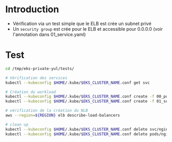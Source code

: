 # Introduction
* Vérification via un test simple que le ELB est crée un subnet privé
* Un `security group` est crée pour le ELB et accessible pour 0.0.0.0 (voir l'annotation dans 01_service.yaml)

# Test
```sh
cd /tmp/eks-private-yul/tests/
```

```sh
# Vérification des services
kubectl --kubeconfig $HOME/.kube/$EKS_CLUSTER_NAME.conf get svc
```

```sh
# Création du workload
kubectl --kubeconfig $HOME/.kube/$EKS_CLUSTER_NAME.conf create -f 00_pods.yaml
kubectl --kubeconfig $HOME/.kube/$EKS_CLUSTER_NAME.conf create -f 01_service.yaml
```

```sh
# vérification de la création du NLB
aws --region=${REGION} elb describe-load-balancers
```

```sh
# clean up
kubectl --kubeconfig $HOME/.kube/$EKS_CLUSTER_NAME.conf delete svc/nginx
kubectl --kubeconfig $HOME/.kube/$EKS_CLUSTER_NAME.conf delete pods/nginx
```